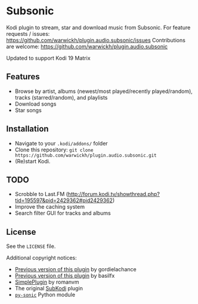 # Subsonic
Kodi plugin to stream, star and download music from Subsonic.
For feature requests / issues:
https://github.com/warwickh/plugin.audio.subsonic/issues
Contributions are welcome:
https://github.com/warwickh/plugin.audio.subsonic

Updated to support Kodi 19 Matrix

## Features
* Browse by artist, albums (newest/most played/recently played/random), tracks (starred/random), and playlists
* Download songs
* Star songs

## Installation
* Navigate to your `.kodi/addons/` folder
* Clone this repository: `git clone https://github.com/warwickh/plugin.audio.subsonic.git`
* (Re)start Kodi.

## TODO
* Scrobble to Last.FM (http://forum.kodi.tv/showthread.php?tid=195597&pid=2429362#pid2429362)
* Improve the caching system
* Search filter GUI for tracks and albums

## License
See the `LICENSE` file.

Additional copyright notices:
* [Previous version of this plugin](https://github.com/gordielachance/plugin.audio.subsonic) by gordielachance
* [Previous version of this plugin](https://github.com/basilfx/plugin.audio.subsonic) by basilfx
* [SimplePlugin](https://github.com/romanvm/script.module.simpleplugin/stargazers) by romanvm
* The original [SubKodi](https://github.com/DarkAllMan/SubKodi) plugin
* [`py-sonic`](https://github.com/crustymonkey/py-sonic) Python module
